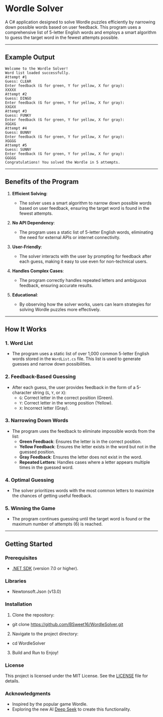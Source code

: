 # Wordle Solver

A C# application designed to solve Wordle puzzles efficiently by narrowing down possible words based on user feedback. This program uses a comprehensive list of 5-letter English words and employs a smart algorithm to guess the target word in the fewest attempts possible.

---

## Example Output
```
Welcome to the Wordle Solver!
Word list loaded successfully.
Attempt #1
Guess: CLEAR
Enter feedback (G for green, Y for yellow, X for gray): 
XXXXX
Attempt #2
Guess: DINGO
Enter feedback (G for green, Y for yellow, X for gray): 
XXGXX
Attempt #3
Guess: FUNKY
Enter feedback (G for green, Y for yellow, X for gray): 
XGGXG
Attempt #4
Guess: BUNNY
Enter feedback (G for green, Y for yellow, X for gray): 
XGGGG
Attempt #5
Guess: SUNNY
Enter feedback (G for green, Y for yellow, X for gray): 
GGGGG
Congratulations! You solved the Wordle in 5 attempts.
```


---

## Benefits of the Program

1. **Efficient Solving**:
   - The solver uses a smart algorithm to narrow down possible words based on user feedback, ensuring the target word is found in the fewest attempts.

2. **No API Dependency**:
   - The program uses a static list of 5-letter English words, eliminating the need for external APIs or internet connectivity.

3. **User-Friendly**:
   - The solver interacts with the user by prompting for feedback after each guess, making it easy to use even for non-technical users.

4. **Handles Complex Cases**:
   - The program correctly handles repeated letters and ambiguous feedback, ensuring accurate results.

5. **Educational**:
   - By observing how the solver works, users can learn strategies for solving Wordle puzzles more effectively.

---

## How It Works

### 1. **Word List**
   - The program uses a static list of over 1,000 common 5-letter English words stored in the `WordList.cs` file. This list is used to generate guesses and narrow down possibilities.

### 2. **Feedback-Based Guessing**
   - After each guess, the user provides feedback in the form of a 5-character string (`G`, `Y`, or `X`):
     - `G`: Correct letter in the correct position (Green).
     - `Y`: Correct letter in the wrong position (Yellow).
     - `X`: Incorrect letter (Gray).

### 3. **Narrowing Down Words**
   - The program uses the feedback to eliminate impossible words from the list:
     - **Green Feedback**: Ensures the letter is in the correct position.
     - **Yellow Feedback**: Ensures the letter exists in the word but not in the guessed position.
     - **Gray Feedback**: Ensures the letter does not exist in the word.
     - **Repeated Letters**: Handles cases where a letter appears multiple times in the guessed word.

### 4. **Optimal Guessing**
   - The solver prioritizes words with the most common letters to maximize the chances of getting useful feedback.

### 5. **Winning the Game**
   - The program continues guessing until the target word is found or the maximum number of attempts (6) is reached.

---

## Getting Started

### Prerequisites
- [.NET SDK](https://dotnet.microsoft.com/download) (version 7.0 or higher).

### Libraries
- Newtonsoft.Json (v13.0)


### Installation
1. Clone the repository:
- git clone https://github.com/BSweet16/WordleSolver.git
2. Navigate to the project directory:
- cd WordleSolver
3. Build and Run to Enjoy!

### License
This project is licensed under the MIT License. See the [LICENSE](https://github.com/BSweet16/WordleSolver/blob/main/LICENSE) file for details.

### Acknowledgments
* Inspired by the popular game Wordle.
* Exploring the new AI [Deep Seek](https://chat.deepseek.com/) to create this functionality. 